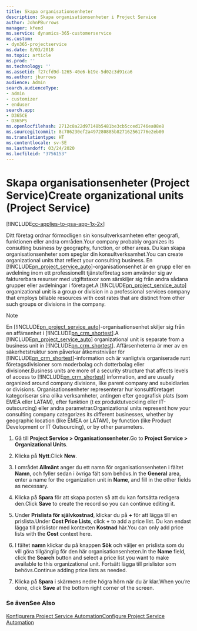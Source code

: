 ```yaml
---
title: Skapa organisationsenheter
description: Skapa organisationsenheter i Project Service
author: JohnPBurrows
manager: kfend
ms.service: dynamics-365-customerservice
ms.custom:
- dyn365-projectservice
ms.date: 8/03/2018
ms.topic: article
ms.prod: ''
ms.technology: ''
ms.assetid: f27cfd9d-1265-40e6-b19e-5d02c3d91ca6
ms.author: jburrows
audience: Admin
search.audienceType:
- admin
- customizer
- enduser
search.app:
- D365CE
- D365PS
ms.openlocfilehash: 2712c8a22d97148b5481be3cb5cced1746ea08e8
ms.sourcegitcommit: 8c786230ef2a497280885b827162561776e2eb00
ms.translationtype: HT
ms.contentlocale: sv-SE
ms.lasthandoff: 03/24/2020
ms.locfileid: "3756153"
---
```

# <a name="create-organizational-units-project-service"></a><span data-ttu-id="8c476-103">Skapa organisationsenheter (Project Service)</span><span class="sxs-lookup"><span data-stu-id="8c476-103">Create organizational units (Project Service)</span></span>

[!INCLUDE[cc-applies-to-psa-app-1x-2x](../includes/cc-applies-to-psa-app-1x-2x.md)]

<span data-ttu-id="8c476-104">Ditt företag ordnar förmodligen sin konsultverksamheten efter geografi, funktionen eller andra områden.</span><span class="sxs-lookup"><span data-stu-id="8c476-104">Your company probably organizes its consulting business by geography, function, or other areas.</span></span> <span data-ttu-id="8c476-105">Du kan skapa organisationsenheter som speglar din konsultverksamhet.</span><span class="sxs-lookup"><span data-stu-id="8c476-105">You can create organizational units that reflect your consulting business.</span></span> <span data-ttu-id="8c476-106">En [!INCLUDE[pn_project_service_auto](../includes/pn-project-service-auto.md)]-organisationsenhet är en grupp eller en avdelning inom ett professionellt tjänsteföretag som använder sig av fakturerbara resurser med utgiftstaxor som särskiljer sig från andra sådana grupper eller avdelningar i företaget.</span><span class="sxs-lookup"><span data-stu-id="8c476-106">A [!INCLUDE[pn_project_service_auto](../includes/pn-project-service-auto.md)] organizational unit is a group or division in a professional services company that employs billable resources with cost rates that are distinct from other such groups or divisions in the company.</span></span>  
  
> [!NOTE]
>  <span data-ttu-id="8c476-107">En [!INCLUDE[pn_project_service_auto](../includes/pn-project-service-auto.md)]-organisationsenhet skiljer sig från en affärsenhet i [!INCLUDE[pn_crm_shortest](../includes/pn-crm-shortest.md)].</span><span class="sxs-lookup"><span data-stu-id="8c476-107">A [!INCLUDE[pn_project_service_auto](../includes/pn-project-service-auto.md)] organizational unit is separate from a business unit in [!INCLUDE[pn_crm_shortest](../includes/pn-crm-shortest.md)].</span></span> <span data-ttu-id="8c476-108">Affärsenheterna är mer av en säkerhetstruktur som påverkar åtkomstnivåer för [!INCLUDE[pn_crm_shortest](../includes/pn-crm-shortest.md)]-information och är vanligtvis organiserade runt företagsdivisioner som moderbolag och dotterbolag eller divisioner.</span><span class="sxs-lookup"><span data-stu-id="8c476-108">Business units are more of a security structure that affects levels of access to [!INCLUDE[pn_crm_shortest](../includes/pn-crm-shortest.md)] information, and are usually organized around company divisions, like parent company and subsidiaries or divisions.</span></span> <span data-ttu-id="8c476-109">Organisationsenheter representerar hur konsultföretaget kategoriserar sina olika verksamheter, antingen efter geografisk plats (som EMEA eller LATAM), efter funktion (t ex produktutveckling eller IT-outsourcing) eller andra parametrar.</span><span class="sxs-lookup"><span data-stu-id="8c476-109">Organizational units represent how your consulting company categorizes its different businesses, whether by geographic location (like EMEA or LATAM), by function (like Product Development or IT Outsourcing), or by other parameters.</span></span>  
  
1.  <span data-ttu-id="8c476-110">Gå till **Project Service > Organisationsenheter**.</span><span class="sxs-lookup"><span data-stu-id="8c476-110">Go to **Project Service > Organizational Units**.</span></span>  
  
2.  <span data-ttu-id="8c476-111">Klicka på **Nytt**.</span><span class="sxs-lookup"><span data-stu-id="8c476-111">Click **New**.</span></span>  
  
3.  <span data-ttu-id="8c476-112">I området **Allmänt** anger du ett namn för organisationsenheten i fältet **Namn**, och fyller sedan i övriga fält som behövs.</span><span class="sxs-lookup"><span data-stu-id="8c476-112">In the **General** area, enter a name for the organization unit in **Name**, and fill in the other fields as necessary.</span></span>  
  
4.  <span data-ttu-id="8c476-113">Klicka på **Spara** för att skapa posten så att du kan fortsätta redigera den.</span><span class="sxs-lookup"><span data-stu-id="8c476-113">Click **Save** to create the record so you can continue editing it.</span></span>  
  
5.  <span data-ttu-id="8c476-114">Under **Prislista för självkostnad**, klickar du på **+** för att lägga till en prislista.</span><span class="sxs-lookup"><span data-stu-id="8c476-114">Under **Cost Price Lists**, click **+** to add a price list.</span></span> <span data-ttu-id="8c476-115">Du kan endast lägga till prislistor med kontexten **Kostnad** här.</span><span class="sxs-lookup"><span data-stu-id="8c476-115">You can only add price lists with the **Cost** context here.</span></span>  
  
6.  <span data-ttu-id="8c476-116">I fältet **namn** klickar du på knappen **Sök** och väljer en prislista som du vill göra tillgänglig för den här organisationsenheten.</span><span class="sxs-lookup"><span data-stu-id="8c476-116">In the **Name** field, click the **Search** button and select a price list you want to make available to this organizational unit.</span></span> <span data-ttu-id="8c476-117">Fortsätt lägga till prislistor som behövs.</span><span class="sxs-lookup"><span data-stu-id="8c476-117">Continue adding price lists as needed.</span></span>  
  
7.  <span data-ttu-id="8c476-118">Klicka på **Spara** i skärmens nedre högra hörn när du är klar.</span><span class="sxs-lookup"><span data-stu-id="8c476-118">When you’re done, click **Save** at the bottom right corner of the screen.</span></span>  
  
### <a name="see-also"></a><span data-ttu-id="8c476-119">Se även</span><span class="sxs-lookup"><span data-stu-id="8c476-119">See Also</span></span>  
 [<span data-ttu-id="8c476-120">Konfigurera Project Service Automation</span><span class="sxs-lookup"><span data-stu-id="8c476-120">Configure Project Service Automation</span></span>](../project-service/configure.md)
